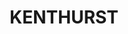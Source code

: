 ---
lastmod: '2025-04-06T06:05:20+00:00'
latitude: -33.656984
layout: suburb
longitude: 150.974528
postcode: '2156'
state: NSW
title: KENTHURST
url: /nsw/kenthurst/
---